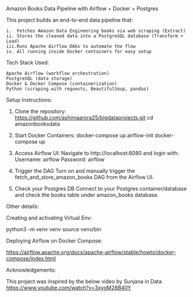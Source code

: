 Amazon Books Data Pipeline with Airflow + Docker + Postgres

This project builds an end-to-end data pipeline that:

    i.  Fetches Amazon Data Engineering books via web scraping (Extract)
    ii. Stores the cleaned data into a PostgreSQL database (Transform + Load)
    iii.Runs Apache Airflow DAGs to automate the flow 
    iv. All running inside Docker containers for easy setup

Tech Stack Used: 

    Apache Airflow (workflow orchestration)
    PostgreSQL (data storage)
    Docker & Docker Compose (containerization)
    Python (scraping with requests, BeautifulSoup, pandas)



Setup Instructions: 

1. Clone the repository: 
    https://github.com/ashimaarora25/bigdataprojects.git
    cd amazonbooksdata

2. Start Docker Containers:
    docker-compose up airflow-init
    docker-compose up

3. Access Airflow UI:
    Navigate to http://localhost:8080 and login with:
    Username: airflow
    Password: airflow

4. Trigger the DAG
    Turn on and manually trigger the fetch_and_store_amazon_books DAG from the Airflow UI.

5. Check your Postgres DB
    Connect to your Postgres container/database and check the books table under amazon_books database.

Other details: 

Creating and activating Virtual Env:  

   python3 -m venv venv
   source venv/bin

Deploying  Airflow on Docker Compose: 

https://airflow.apache.org/docs/apache-airflow/stable/howto/docker-compose/index.html

Acknowledgements:

This project was inspired by the below video by Sunjana in Data
 https://www.youtube.com/watch?v=3xyoM28B40Y